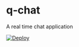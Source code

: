# q-chat

A real time chat application

[![Deploy](https://www.herokucdn.com/deploy/button.svg)](https://heroku.com/deploy)
